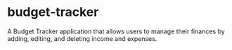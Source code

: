 # budget-tracker
A Budget Tracker application that allows users to manage their finances by adding, editing, and deleting income and expenses.
